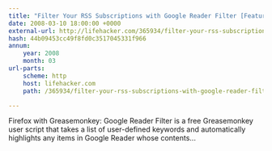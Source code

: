 ```yaml
---
title: "Filter Your RSS Subscriptions with Google Reader Filter [Featured Greasemonkey User Script]"
date: 2008-03-10 18:00:00 +0000
external-url: http://lifehacker.com/365934/filter-your-rss-subscriptions-with-google-reader-filter
hash: 44b09453cc49f8fd0c3517045331f966
annum:
    year: 2008
    month: 03
url-parts:
    scheme: http
    host: lifehacker.com
    path: /365934/filter-your-rss-subscriptions-with-google-reader-filter

---
```


Firefox with Greasemonkey: Google Reader Filter is a free Greasemonkey user script that takes a list of user-defined keywords and automatically highlights any items in Google Reader whose contents...
